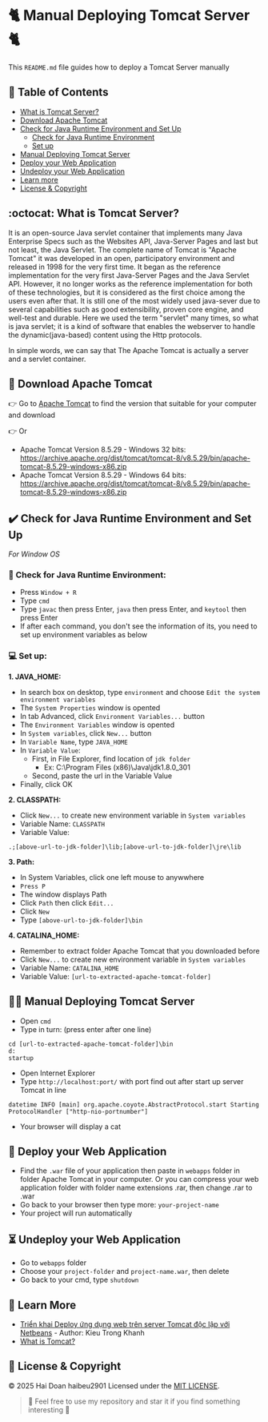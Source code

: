 # :cat2: Manual Deploying Tomcat Server :cat2:

This `README.md` file guides how to deploy a Tomcat Server manually

## :bookmark_tabs: Table of Contents
- [What is Tomcat Server?](#octocat-what-is-tomcat-server)
- [Download Apache Tomcat](#link-download-apache-tomcat)
- [Check for Java Runtime Environment and Set Up](#heavy_check_mark-check-for-java-runtime-environment-and-set-up)
  - [Check for Java Runtime Environment](#triangular_flag_on_postcheck-for-java-runtime-environment)
  - [Set up](#computer-set-up)
- [Manual Deploying Tomcat Server](#running_woman-manual-deploying-tomcat-server)
- [Deploy your Web Application](#rocket-deploy-your-web-application)
- [Undeploy your Web Application](#hourglass_flowing_sand-undeploy-your-web-application)
- [Learn more](#closed_book-learn-more)
- [License & Copyright](#grimacing-license--copyright)

## :octocat: What is Tomcat Server?
It is an open-source Java servlet container that implements many Java Enterprise Specs such as the Websites API, Java-Server Pages and last but not least, the Java Servlet. The complete name of Tomcat is "Apache Tomcat" it was developed in an open, participatory environment and released in 1998 for the very first time. It began as the reference implementation for the very first Java-Server Pages and the Java Servlet API. However, it no longer works as the reference implementation for both of these technologies, but it is considered as the first choice among the users even after that. It is still one of the most widely used java-sever due to several capabilities such as good extensibility, proven core engine, and well-test and durable. Here we used the term "servlet" many times, so what is java servlet; it is a kind of software that enables the webserver to handle the dynamic(java-based) content using the Http protocols.

In simple words, we can say that The Apache Tomcat is actually a server and a servlet container.

## :link: Download Apache Tomcat
:point_right: Go to [Apache Tomcat](https://tomcat.apache.org/index.html) to find the version that suitable for your computer and download

:point_right: Or
- Apache Tomcat Version 8.5.29 - Windows 32 bits: https://archive.apache.org/dist/tomcat/tomcat-8/v8.5.29/bin/apache-tomcat-8.5.29-windows-x86.zip
- Apache Tomcat Version 8.5.29 - Windows 64 bits: https://archive.apache.org/dist/tomcat/tomcat-8/v8.5.29/bin/apache-tomcat-8.5.29-windows-x86.zip

## :heavy_check_mark: Check for Java Runtime Environment and Set Up
*For Window OS*

### :triangular_flag_on_post:	Check for Java Runtime Environment: 
- Press `Window + R`
- Type `cmd`
- Type `javac` then press Enter, `java` then press Enter, and `keytool` then press Enter
- If after each command, you don't see the information of its, you need to set up environment variables as below

### :computer: Set up:

**1. JAVA_HOME:**
- In search box on desktop, type `environment` and choose `Edit the system environment variables`
- The `System Properties` window is opented
- In tab Advanced, click `Environment Variables...` button
- The `Environment Variables` window is opented
- In `System variables`, click `New...` button
- In `Variable Name`, type `JAVA_HOME`
- In `Variable Value`:
  - First, in File Explorer, find location of `jdk folder`
    - Ex: C:\Program Files (x86)\Java\jdk1.8.0_301
  - Second, paste the url in the Variable Value
- Finally, click OK

**2. CLASSPATH:**
- Click `New...` to create new environment variable in `System variables`
- Variable Name: `CLASSPATH`
- Variable Value: 
```
.;[above-url-to-jdk-folder]\lib;[above-url-to-jdk-folder]\jre\lib
```

**3. Path:**
- In System Variables, click one left mouse to anywwhere
- `Press P`
- The window displays Path
- Click `Path` then click `Edit...`
- Click `New`
- Type `[above-url-to-jdk-folder]\bin`

**4. CATALINA_HOME:**
- Remember to extract folder Apache Tomcat that you downloaded before
- Click `New...` to create new environment variable in `System variables`
- Variable Name: `CATALINA_HOME`
- Variable Value: `[url-to-extracted-apache-tomcat-folder]`

## :running_woman: Manual Deploying Tomcat Server
- Open `cmd`
- Type in turn: (press enter after one line)
```
cd [url-to-extracted-apache-tomcat-folder]\bin
d: 
startup
```
- Open Internet Explorer
- Type `http://localhost:port/` with port find out after start up server Tomcat in line
```
datetime INFO [main] org.apache.coyote.AbstractProtocol.start Starting ProtocolHandler ["http-nio-portnumber"]
```
- Your browser will display a cat

## :rocket: Deploy your Web Application
- Find the `.war` file of your application then paste in `webapps` folder in folder Apache Tomcat in your computer. Or you can compress your web application folder with folder name extensions .rar, then change .rar to .war
- Go back to your browser then type more: `your-project-name`
- Your project will run automatically

## :hourglass_flowing_sand: Undeploy your Web Application
- Go to `webapps` folder
- Choose your `project-folder` and `project-name.war`, then delete
- Go back to your cmd, type `shutdown`

## :closed_book: Learn More
- [Triển khai Deploy ứng dụng web trên server Tomcat độc lập với Netbeans](http://www.kieutrongkhanh.net/2016/08/trien-khai-deploy-ung-dung-web-tren.html) - Author: Kieu Trong Khanh
- [What is Tomcat?](https://www.javatpoint.com/what-is-tomcat)

## :grimacing: License & Copyright
&copy; 2025 Hai Doan haibeu2901 Licensed under the [MIT LICENSE](https://github.com/haibeu2901/prj301-ProductIntroduction/blob/main/LICENSE).

> :love_you_gesture: Feel free to use my repository and star it if you find something interesting :love_you_gesture:


